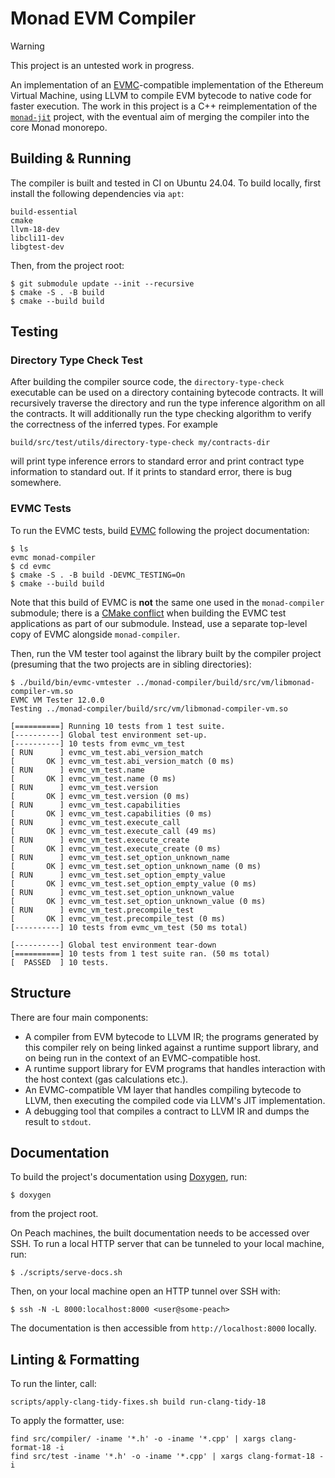 # Monad EVM Compiler

> [!WARNING]  
> This project is an untested work in progress.

An implementation of an [EVMC][evmc]-compatible implementation of the Ethereum
Virtual Machine, using LLVM to compile EVM bytecode to native code for faster
execution. The work in this project is a C++ reimplementation of the
[`monad-jit`][jit] project, with the eventual aim of merging the compiler into
the core Monad monorepo.

## Building & Running

The compiler is built and tested in CI on Ubuntu 24.04. To build locally, first
install the following dependencies via `apt`:
```
build-essential
cmake
llvm-18-dev
libcli11-dev
libgtest-dev
```

Then, from the project root:
```console
$ git submodule update --init --recursive
$ cmake -S . -B build
$ cmake --build build
```

## Testing

### Directory Type Check Test

After building the compiler source code, the `directory-type-check` executable
can be used on a directory containing bytecode contracts. It will recursively
traverse the directory and run the type inference algorithm on all the
contracts. It will additionally run the type checking algorithm to verify the
correctness of the inferred types. For example
```consone
build/src/test/utils/directory-type-check my/contracts-dir
```
will print type inference errors to standard error and print contract type
information to standard out. If it prints to standard error, there is bug
somewhere.

### EVMC Tests

To run the EVMC tests, build [EVMC][evmc] following the project documentation:
```console
$ ls
evmc monad-compiler
$ cd evmc
$ cmake -S . -B build -DEVMC_TESTING=On
$ cmake --build build
```

Note that this build of EVMC is **not** the same one used in the
`monad-compiler` submodule; there is a [CMake conflict][hunter] when building
the EVMC test applications as part of our submodule. Instead, use a separate
top-level copy of EVMC alongside `monad-compiler`.

Then, run the VM tester tool against the library built by the compiler project
(presuming that the two projects are in sibling directories):
```console
$ ./build/bin/evmc-vmtester ../monad-compiler/build/src/vm/libmonad-compiler-vm.so
EVMC VM Tester 12.0.0
Testing ../monad-compiler/build/src/vm/libmonad-compiler-vm.so

[==========] Running 10 tests from 1 test suite.
[----------] Global test environment set-up.
[----------] 10 tests from evmc_vm_test
[ RUN      ] evmc_vm_test.abi_version_match
[       OK ] evmc_vm_test.abi_version_match (0 ms)
[ RUN      ] evmc_vm_test.name
[       OK ] evmc_vm_test.name (0 ms)
[ RUN      ] evmc_vm_test.version
[       OK ] evmc_vm_test.version (0 ms)
[ RUN      ] evmc_vm_test.capabilities
[       OK ] evmc_vm_test.capabilities (0 ms)
[ RUN      ] evmc_vm_test.execute_call
[       OK ] evmc_vm_test.execute_call (49 ms)
[ RUN      ] evmc_vm_test.execute_create
[       OK ] evmc_vm_test.execute_create (0 ms)
[ RUN      ] evmc_vm_test.set_option_unknown_name
[       OK ] evmc_vm_test.set_option_unknown_name (0 ms)
[ RUN      ] evmc_vm_test.set_option_empty_value
[       OK ] evmc_vm_test.set_option_empty_value (0 ms)
[ RUN      ] evmc_vm_test.set_option_unknown_value
[       OK ] evmc_vm_test.set_option_unknown_value (0 ms)
[ RUN      ] evmc_vm_test.precompile_test
[       OK ] evmc_vm_test.precompile_test (0 ms)
[----------] 10 tests from evmc_vm_test (50 ms total)

[----------] Global test environment tear-down
[==========] 10 tests from 1 test suite ran. (50 ms total)
[  PASSED  ] 10 tests.
```

## Structure

There are four main components:
- A compiler from EVM bytecode to LLVM IR; the programs generated by this
  compiler rely on being linked against a runtime support library, and on being
  run in the context of an EVMC-compatible host.
- A runtime support library for EVM programs that handles interaction with the
  host context (gas calculations etc.).
- An EVMC-compatible VM layer that handles compiling bytecode to LLVM, then
  executing the compiled code via LLVM's JIT implementation.
- A debugging tool that compiles a contract to LLVM IR and dumps the result to
  `stdout`.

## Documentation

To build the project's documentation using [Doxygen][doxygen], run:
```console
$ doxygen
```
from the project root.

On Peach machines, the built documentation needs to be accessed over SSH. To run
a local HTTP server that can be tunneled to your local machine, run:
```console
$ ./scripts/serve-docs.sh
```

Then, on your local machine open an HTTP tunnel over SSH with:
```console
$ ssh -N -L 8000:localhost:8000 <user@some-peach>
```

The documentation is then accessible from `http://localhost:8000` locally.

[doxygen]: https://www.doxygen.nl/
[evmc]: https://github.com/ethereum/evmc
[jit]: https://github.com/monad-crypto/monad-jit
[hunter]: https://github.com/ethereum/evmc/pull/169

## Linting & Formatting

To run the linter, call:
```console
scripts/apply-clang-tidy-fixes.sh build run-clang-tidy-18
```

To apply the formatter, use:
```console
find src/compiler/ -iname '*.h' -o -iname '*.cpp' | xargs clang-format-18 -i
find src/test -iname '*.h' -o -iname '*.cpp' | xargs clang-format-18 -i
```
